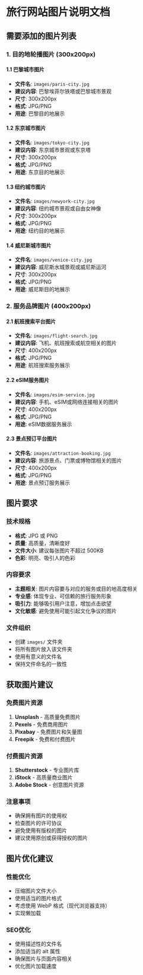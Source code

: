 # 旅行网站图片说明文档

## 需要添加的图片列表

### 1. 目的地轮播图片 (300x200px)

#### 1.1 巴黎城市图片
- **文件名**: `images/paris-city.jpg`
- **建议内容**: 巴黎埃菲尔铁塔或巴黎城市景观
- **尺寸**: 300x200px
- **格式**: JPG/PNG
- **用途**: 巴黎目的地展示

#### 1.2 东京城市图片
- **文件名**: `images/tokyo-city.jpg`
- **建议内容**: 东京城市景观或东京塔
- **尺寸**: 300x200px
- **格式**: JPG/PNG
- **用途**: 东京目的地展示

#### 1.3 纽约城市图片
- **文件名**: `images/newyork-city.jpg`
- **建议内容**: 纽约城市景观或自由女神像
- **尺寸**: 300x200px
- **格式**: JPG/PNG
- **用途**: 纽约目的地展示

#### 1.4 威尼斯城市图片
- **文件名**: `images/venice-city.jpg`
- **建议内容**: 威尼斯水城景观或威尼斯运河
- **尺寸**: 300x200px
- **格式**: JPG/PNG
- **用途**: 威尼斯目的地展示

### 2. 服务品牌图片 (400x200px)

#### 2.1 航班搜索平台图片
- **文件名**: `images/flight-search.jpg`
- **建议内容**: 飞机、航班搜索或航空相关的图片
- **尺寸**: 400x200px
- **格式**: JPG/PNG
- **用途**: 航班搜索服务展示

#### 2.2 eSIM服务图片
- **文件名**: `images/esim-service.jpg`
- **建议内容**: 手机、eSIM或网络连接相关的图片
- **尺寸**: 400x200px
- **格式**: JPG/PNG
- **用途**: eSIM数据服务展示

#### 2.3 景点预订平台图片
- **文件名**: `images/attraction-booking.jpg`
- **建议内容**: 旅游景点、门票或博物馆相关的图片
- **尺寸**: 400x200px
- **格式**: JPG/PNG
- **用途**: 景点预订服务展示

## 图片要求

### 技术规格
- **格式**: JPG 或 PNG
- **质量**: 高质量，清晰度好
- **文件大小**: 建议每张图片不超过 500KB
- **色彩**: 明亮、吸引人的色彩

### 内容要求
- **主题相关**: 图片内容要与对应的服务或目的地高度相关
- **专业感**: 体现专业、可信赖的旅行服务形象
- **吸引力**: 能够吸引用户注意，增加点击欲望
- **文化敏感**: 避免使用可能引起文化争议的图片

### 文件组织
- 创建 `images/` 文件夹
- 将所有图片放入该文件夹
- 使用有意义的文件名
- 保持文件命名的一致性

## 获取图片建议

### 免费图片资源
1. **Unsplash** - 高质量免费图片
2. **Pexels** - 免费商用图片
3. **Pixabay** - 免费图片和矢量图
4. **Freepik** - 免费和付费图片

### 付费图片资源
1. **Shutterstock** - 专业图片库
2. **iStock** - 高质量商业图片
3. **Adobe Stock** - 创意图片资源

### 注意事项
- 确保拥有图片的使用权
- 检查图片的许可协议
- 避免使用有版权的图片
- 建议使用原创或获得授权的图片

## 图片优化建议

### 性能优化
- 压缩图片文件大小
- 使用适当的图片格式
- 考虑使用 WebP 格式（现代浏览器支持）
- 实现懒加载

### SEO优化
- 使用描述性的文件名
- 添加适当的 alt 属性
- 确保图片与页面内容相关
- 优化图片加载速度 